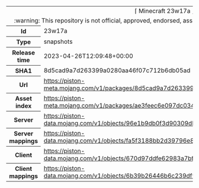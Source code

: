 <html><table>
<tr><td colspan="2" align="center"><img width="0" height="0"><br/>⌈ Minecraft 23w17a ⌋<br/><img width="0" height="0"></td></tr>
<tr><td colspan="2" align="center"><img width="0" height="0"><br/>
:warning: This repository is not official, approved, endorsed, associated or connected with Mojang :warning:
<br/><img width="0" height="0"></td></tr>
<tr><th>Id</th><td>23w17a</td></tr>
<tr><th>Type</th><td>snapshots</td></tr>
<tr><th>Release time</th><td>2023-04-26T12:09:48+00:00</td></tr>
<tr><th>SHA1</th><td>8d5cad9a7d263399a0280aa46f07c712b6db05ad</td></tr>
<tr><th>Url</th><td><a href="https://piston-meta.mojang.com/v1/packages/8d5cad9a7d263399a0280aa46f07c712b6db05ad/23w17a.json">https://piston-meta.mojang.com/v1/packages/8d5cad9a7d263399a0280aa46f07c712b6db05ad/23w17a.json</a></td></tr>
<tr><th>Asset index</th><td><a href="https://piston-meta.mojang.com/v1/packages/ae3feec6e097dc03490fc6d8591f23107953f350/5.json">https://piston-meta.mojang.com/v1/packages/ae3feec6e097dc03490fc6d8591f23107953f350/5.json</a></td></tr>
<tr><th>Server</th><td><a href="https://piston-data.mojang.com/v1/objects/96e1b9db0f3d90309db34e8ce4fd39b52f6ddaa0/server.jar">https://piston-data.mojang.com/v1/objects/96e1b9db0f3d90309db34e8ce4fd39b52f6ddaa0/server.jar</a></td></tr>
<tr><th>Server mappings</th><td><a href="https://piston-data.mojang.com/v1/objects/fa5f3188bb2d39796e83a7924edbf212edec8f4e/server.txt">https://piston-data.mojang.com/v1/objects/fa5f3188bb2d39796e83a7924edbf212edec8f4e/server.txt</a></td></tr>
<tr><th>Client</th><td><a href="https://piston-data.mojang.com/v1/objects/670d97ddfe62983a7bfa7c6c6f502d6157735bf8/client.jar">https://piston-data.mojang.com/v1/objects/670d97ddfe62983a7bfa7c6c6f502d6157735bf8/client.jar</a></td></tr>
<tr><th>Client mappings</th><td><a href="https://piston-data.mojang.com/v1/objects/6b39b26446b6c239df9365dfc89c0b06f9d7e6de/client.txt">https://piston-data.mojang.com/v1/objects/6b39b26446b6c239df9365dfc89c0b06f9d7e6de/client.txt</a></td></tr>
</table></html>